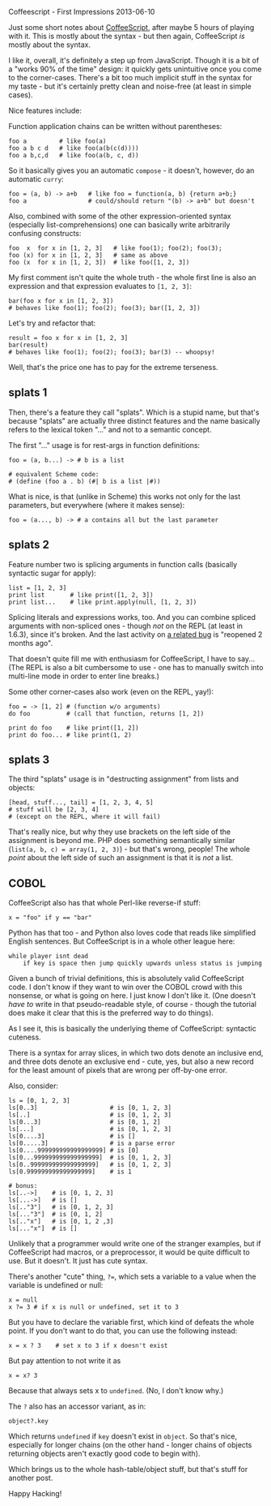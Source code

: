 Coffeescript - First Impressions
2013-06-10

Just some short notes about [CoffeeScript](http://coffeescript.org/), after
maybe 5 hours of playing with it. This is mostly about the syntax - but then
again, CoffeeScript *is* mostly about the syntax.

I like it, overall, it's definitely a step up from JavaScript. Though it is a
bit of a "works 90% of the time" design: it quickly gets unintuitive once you
come to the corner-cases. There's a bit too much implicit stuff in the syntax
for my taste - but it's certainly pretty clean and
noise-free (at least in simple cases).

Nice features include:

Function application chains can be written without parentheses:

    foo a         # like foo(a)
    foo a b c d   # like foo(a(b(c(d))))
    foo a b,c,d   # like foo(a(b, c, d))

So it basically gives you an automatic `compose` - it doesn't, however, do an
automatic `curry`:

    foo = (a, b) -> a+b   # like foo = function(a, b) {return a+b;}
    foo a                 # could/should return "(b) -> a+b" but doesn't

Also, combined with some of the other expression-oriented syntax (especially
list-comprehensions) one can basically write arbitrarily confusing constructs:

    foo  x  for x in [1, 2, 3]   # like foo(1); foo(2); foo(3);
    foo (x) for x in [1, 2, 3]   # same as above
    foo (x  for x in [1, 2, 3])  # like foo([1, 2, 3])

My first comment isn't quite the whole truth - the whole first line is also an
expression and that expression evaluates to `[1, 2, 3]`:

    bar(foo x for x in [1, 2, 3])
    # behaves like foo(1); foo(2); foo(3); bar([1, 2, 3])

Let's try and refactor that:

    result = foo x for x in [1, 2, 3]
    bar(result)
    # behaves like foo(1); foo(2); foo(3); bar(3) -- whoopsy!

Well, that's the price one has to pay for the extreme terseness.

## splats 1 ##

Then, there's a feature they call "splats". Which is a stupid name,
but that's because "splats" are actually three distinct features
and the name basically refers to the lexical token "..." and not to
a semantic concept.

The first "..." usage is for rest-args in function definitions:

    foo = (a, b...) -> # b is a list
    
    # equivalent Scheme code:
    # (define (foo a . b) (#| b is a list |#))

What is nice, is that (unlike in Scheme) this works not only for the last
parameters, but everywhere (where it makes sense):

    foo = (a..., b) -> # a contains all but the last parameter

## splats 2 ##

Feature number two is splicing arguments in function calls (basically syntactic
sugar for apply):

    list = [1, 2, 3]
    print list       # like print([1, 2, 3])
    print list...    # like print.apply(null, [1, 2, 3])

Splicing literals and expressions works, too. And you can combine
spliced arguments with non-spliced ones - though *not* on the REPL (at least in 1.6.3),
since it's broken. And the last activity on [a related bug](https://github.com/jashkenas/coffee-script/issues/2906)
is "reopened 2 months ago".

That doesn't quite fill me with enthusiasm for CoffeeScript, I have to say...
(The REPL is also a bit cumbersome to use - one has to manually switch
into multi-line mode in order to enter line breaks.)

Some other corner-cases also work (even on the REPL, yay!):

    foo = -> [1, 2] # (function w/o arguments)
    do foo          # (call that function, returns [1, 2])

    print do foo    # like print([1, 2])
    print do foo... # like print(1, 2)

## splats 3 ##

The third "splats" usage is in "destructing assignment" from lists and
objects:

    [head, stuff..., tail] = [1, 2, 3, 4, 5]
    # stuff will be [2, 3, 4]
    # (except on the REPL, where it will fail)

That's really nice, but why they use brackets on the left side of the
assignment is beyond me.  PHP does something semantically similar (`list(a, b,
c) = array(1, 2, 3)`) - but that's wrong, people! The whole *point* about the
left side of such an assignment is that it is *not* a list. 

## COBOL ##

CoffeeScript also has that whole Perl-like reverse-if stuff:

    x = "foo" if y == "bar"

Python has that too - and Python also loves code that reads like simplified
English sentences. But CoffeeScript is in a whole other league here:

    while player isnt dead
        if key is space then jump quickly upwards unless status is jumping

Given a bunch of trivial definitions, this is absolutely valid CoffeeScript
code. I don't know if they want to win over the COBOL crowd with this
nonsense, or what is going on here. I just know I don't like it.  (One doesn't
*have to* write in that pseudo-readable style, of course - though the tutorial
does make it clear that this is the preferred way to do things).

As I see it, this is basically the underlying theme of CoffeeScript: syntactic cuteness.

There is a syntax for array slices, in which two dots denote an inclusive end, and three dots
denote an exclusive end - cute, yes, but also a new record for the least amount of pixels that are
wrong per off-by-one error.

Also, consider:

    ls = [0, 1, 2, 3]
    ls[0..3]                    # is [0, 1, 2, 3]
    ls[..]                      # is [0, 1, 2, 3]
    ls[0...3]                   # is [0, 1, 2]
    ls[...]                     # is [0, 1, 2, 3]
    ls[0....3]                  # is []
    ls[0.....3]                 # is a parse error
    ls[0....999999999999999999] # is [0]
    ls[0...999999999999999999]  # is [0, 1, 2, 3]
    ls[0..999999999999999999]   # is [0, 1, 2, 3]
    ls[0.999999999999999999]    # is 1

    # bonus:
    ls[..->]    # is [0, 1, 2, 3]
    ls[...->]   # is []
    ls[.."3"]   # is [0, 1, 2, 3]
    ls[..."3"]  # is [0, 1, 2]
    ls[.."x"]   # is [0, 1, 2 ,3]
    ls[..."x"]  # is []

Unlikely that a programmer would write one of the stranger examples, but if
CoffeeScript had macros, or a preprocessor, it would be quite difficult to
use. But it doesn't. It just has cute syntax.

There's another "cute" thing, `?=`, which sets a variable to a value
when the variable is undefined or null:

    x = null
    x ?= 3 # if x is null or undefined, set it to 3

But you have to declare the variable first, which kind of defeats the whole point.
If you don't want to do that, you can use the following instead:

    x = x ? 3    # set x to 3 if x doesn't exist

But pay attention to not write it as 

    x = x? 3

Because that always sets x to `undefined`. (No, I don't know why.)

The `?` also has an accessor variant, as in:

    object?.key

Which returns `undefined` if `key` doesn't exist in `object`. So that's nice,
especially for longer chains (on the other hand - longer chains of objects
returning objects aren't exactly good code to begin with).

Which brings us to the whole hash-table/object stuff, but that's
stuff for another post.

Happy Hacking!

